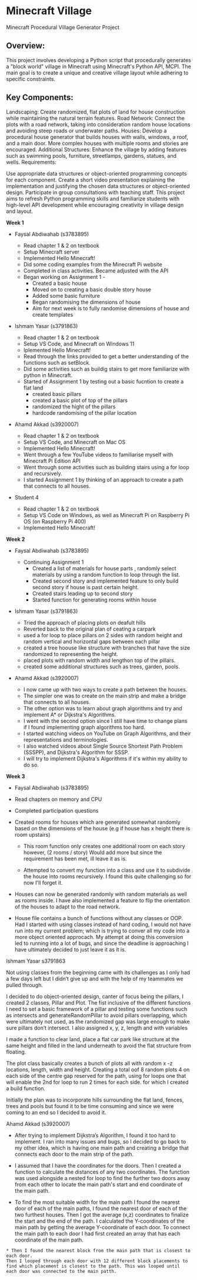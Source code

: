 # Minecraft Village

Minecraft Procedural Village Generator Project

## Overview:
This project involves developing a Python script that procedurally generates a "block world" village in Minecraft using Minecraft's Python API, MCPI. The main goal is to create a unique and creative village layout while adhering to specific constraints.

## Key Components:

Landscaping: Create randomized, flat plots of land for house construction while maintaining the natural terrain features.
Road Network: Connect the plots with a road network, taking into consideration random house locations and avoiding steep roads or underwater paths.
Houses: Develop a procedural house generator that builds houses with walls, windows, a roof, and a main door. More complex houses with multiple rooms and stories are encouraged.
Additional Structures: Enhance the village by adding features such as swimming pools, furniture, streetlamps, gardens, statues, and wells.
Requirements:

Use appropriate data structures or object-oriented programming concepts for each component.
Create a short video presentation explaining the implementation and justifying the chosen data structures or object-oriented design.
Participate in group consultations with teaching staff.
This project aims to refresh Python programming skills and familiarize students with high-level API development while encouraging creativity in village design and layout.


**Week 1**
* Faysal Abdiwahab (s3783895)
    * Read chapter 1 & 2 on textbook
    * Setup Minecraft server
    * Implemented Hello Minecraft!
    * Did some coding examples from the Minecraft Pi website 
    * Completed in class activities. Became adjusted with the API
    * Began working on Assignment 1 -
        * Created a basic house
        * Moved on to creating a basic double story house
        * Added some basic furniture
        * Began randomising the dimensions of house 
        * Aim for next week is to fully randomise dimensions of house and create templates 

* Ishmam Yasar (s3791863)
    * Read chapter 1 & 2 on textbook
    * Setup VS Code, and Minecraft on Windows 11
    * Iplemented Hello Minecraft!
    * Read through the links provided to get a better understanding of the functions such as setBlock.
    * Did some activities such as buildig stairs to get more familiarize with python in Minecraft.
    * Started of Assignment 1 by testing out a basic fucntion to create a flat land
         * created basic pillars
         * created a basic plot of top of the pillars
         * randomized the hight of the pillars 
         * hardcode randomising of the pillar location
         
* Ahamd Akkad (s3920007)
    * Read chapter 1 & 2 on textbook
    * Setup VS Code, and Minecraft on Mac OS
    * Implemented Hello Minecraft!
    * Went through a few YouTube videos to familiarise myself with Minecraft Pi Edition API
    * Went through some activities such as building stairs using a for loop and recursively.
    * I started Assignment 1 by thinking of an approach to create a path that connects to all houses.

* Student 4
    * Read chapter 1 & 2 on textbook
    * Setup VS Code on Windows, as well as Minecraft Pi on Raspberry Pi OS (on Raspberry Pi 400)
    * Implemented Hello Minecraft!

**Week 2**
* Faysal Abdiwahab (s3783895)
    * Continuing Assignment 1
      * Created a list of materials for house parts , randomly select materials by using a random function to loop through the list. 
      * Created second story and implemented feature to only build second story if house is past certain height. 
      * Created stairs leading up to second story 
      * Started function for generating rooms within house 
      
* Ishmam Yasar (s3791863)
   * Tried the approach of placing plots on deafult hills
   * Reverted back to the original plan of ceating a carpark
   * used a for loop to place pillars on 2 sides with random height and random vertical and horizontal gaps between each pillar
   * created a tree hoouse like structure with branches that have the size randomized to representing the height.
   * placed plots with random width and lengthon top of the pillars.
   * created some additional structures such as trees, garden, pools.

* Ahamd Akkad (s3920007)
    * I now came up with two ways to create a path between the houses.
    * The simpler one was to create on the main strip and make a bridge that connects to all houses.
    * The other option was to learn about graph algorithms and try and implement A* or Dijkstra's Algorithms.
    * I went with the second option since I still have time to change plans if I found implementing graph algorithms too hard.
    * I started watching videos on YouTube on Graph Algorithms, and their representations and terminologies.
    * I also watched videos about Single Source Shortest Path Problem (SSSPP), and Dijkstra's Algorithm for SSSP.
    * I will try to implement Dijkstra's Algorithms if it's within my ability to do so.
    
**Week 3**
* Faysal Abdiwahab (s3783895)
* Read chapters on memory and CPU 
* Completed participation questions

* Created rooms for houses which are generated somewhat randomly based on the dimensions of the house (e.g if house has x height there is room upstairs) 

    * This room function only creates one additional room on each story however, (2 rooms / story) Would add more but since the requirement has been met, ill leave it as is.

    * Attempted to convert my function into a class and use it to subdivide the house into rooms recursively. I found this quite challenging so for now I'll forget it.

* Houses can now be generated randomly with random materials as well as rooms inside. I have also implemented a feature to flip the orientation of the houses to adapt to the road network. 

* House file contains a bunch of functions without any classes or OOP. Had I started with using classes instead of hard coding, I would not have run into my current problem; which is trying to conver all my code into a more object oriented approcach. My attempt at doing this conversion led to running into a lot of bugs, and since the deadline is approaching I have ultimately decided to just leave it as it is.

Ishmam Yasar s3791863

   Not using classes from the beginning came with its challenges as I only had a few days left but I didn’t give up and with the help of my teammates we pulled through. 
   
   I decided to do object-oriented design, canter of focus being the pillars, I created 2 classes, Pillar and Plot. The fist inclusive of the different functions I need to set a basic framework of a pillar and testing some functions such as intersects and generateRandomPillar to avoid pillars overlapping, which were ultimately not used, as the randomized gap was large enough to make sure pillars don’t intersect. I also assigned x, y, z, length and with variables
   
  I made a function to clear land, place a flat car park like structure at the same height and filled in the land underneath to avoid the flat structure from floating.
   
   The plot class basically creates a bunch of plots all with random x -z locations, length, width and height. Creating a total oof 8 random plots 4 on each side of the centre gap reserved for the path, using for loops one that will enable the 2nd for loop to run 2 times for each side. for which I created a build function.

   Initially the plan was to incorporate hills surrounding the flat land, fences, trees and pools but found it to be time consuming and since we were coming to an end so I decided to avoid it.


Ahamd Akkad (s3920007)

   * After trying to implement Dijkstra’s Algorithm, I found it too hard to implement. I ran into many issues and bugs, so I decided to go back to my other idea, which is having one main path and creating a bridge that connects each door to the main strip of the path.

   * I assumed that I have the coordinates for the doors.
    Then I created a function to calculate the distances of any two coordinates. The function was used alongside a nested for loop to find the further two doors away from each other to locate the main path's start and end coordinate of the main path.

   * To find the most suitable width for the main path I found the nearest door of each of the main paths, I found the nearest door of each of the two furthest houses. Then I got the average (x,z) coordinates to finalize the start and the end of the path.
    I calculated the Y-coordinates of the main path by getting the average Y-coordinate of each door.
    To connect the main path to each door I had first created an array that has each coordinate of the main path.

    * Then I found the nearest block from the main path that is closest to each door.
    Then I looped through each door with 12 different block placements to find which placement is closest to the path. This was looped until each door was connected to the main patth.
    

     

    
